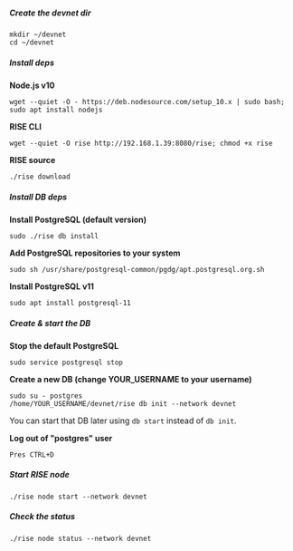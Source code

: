 ##### Create the devnet dir

```shell script
mkdir ~/devnet
cd ~/devnet
```

##### Install deps

**Node.js v10**
```shell script
wget --quiet -O - https://deb.nodesource.com/setup_10.x | sudo bash; sudo apt install nodejs
```

**RISE CLI**
```shell script
wget --quiet -O rise http://192.168.1.39:8080/rise; chmod +x rise
```

**RISE source**
```shell script
./rise download
```

##### Install DB deps

**Install PostgreSQL (default version)**
```shell script
sudo ./rise db install
```

**Add PostgreSQL repositories to your system**
```shell script
sudo sh /usr/share/postgresql-common/pgdg/apt.postgresql.org.sh
```

**Install PostgreSQL v11**
```shell script
sudo apt install postgresql-11
```

##### Create & start the DB

**Stop the default PostgreSQL**
```shell script
sudo service postgresql stop
```

**Create a new DB (change YOUR_USERNAME to your username)**
```shell script
sudo su - postgres
/home/YOUR_USERNAME/devnet/rise db init --network devnet
```

You can start that DB later using `db start` instead of `db init`.

**Log out of "postgres" user**

`Pres CTRL+D`

##### Start RISE node
```shell script
./rise node start --network devnet
```


##### Check the status
```shell script
./rise node status --network devnet
```
